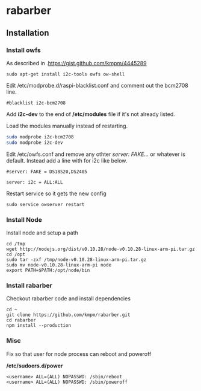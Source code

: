 rabarber
========



Installation
------------
### Install owfs
As described in .https://gist.github.com/kmpm/4445289

    sudo apt-get install i2c-tools owfs ow-shell

Edit /etc/modprobe.d/raspi-blacklist.conf and
comment out the bcm2708 line.

    #blacklist i2c-bcm2708

Add __i2c-dev__ to the end of __/etc/modules__ file if it's not already listed.

Load the modules manually instead of restarting.
```bash
sudo modprobe i2c-bcm2708
sudo modprobe i2c-dev
```

Edit /etc/owfs.conf and remove any othter _server: FAKE..._ or whatever is default.
Instead add a line with for i2c like below.
```
#server: FAKE = DS18S20,DS2405

server: i2c = ALL:ALL

``` 
Restart service so it gets the new config

    sudo service owserver restart

### Install Node
Install node and setup a path

    cd /tmp
    wget http://nodejs.org/dist/v0.10.28/node-v0.10.28-linux-arm-pi.tar.gz
    cd /opt
    sudo tar -zxf /tmp/node-v0.10.28-linux-arm-pi.tar.gz
    sudo mv node-v0.10.28-linux-arm-pi node
    export PATH=$PATH:/opt/node/bin


### Install rabarber
Checkout rabarber code and install dependencies

    cd ~
    git clone https://github.com/kmpm/rabarber.git
    cd rabarber
    npm install --production


### Misc
Fix so that user for node process can reboot and poweroff

__/etc/sudoers.d/power__
```
<username> ALL=(ALL) NOPASSWD: /sbin/reboot
<username> ALL=(ALL) NOPASSWD: /sbin/poweroff
```